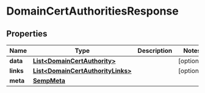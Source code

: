 
# DomainCertAuthoritiesResponse

## Properties
Name | Type | Description | Notes
------------ | ------------- | ------------- | -------------
**data** | [**List&lt;DomainCertAuthority&gt;**](DomainCertAuthority.md) |  |  [optional]
**links** | [**List&lt;DomainCertAuthorityLinks&gt;**](DomainCertAuthorityLinks.md) |  |  [optional]
**meta** | [**SempMeta**](SempMeta.md) |  | 



